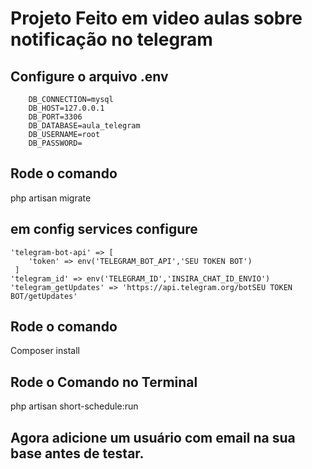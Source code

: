 <h1>Projeto Feito em video aulas sobre notificação no telegram</h1>

## Configure o arquivo .env

        DB_CONNECTION=mysql
        DB_HOST=127.0.0.1
        DB_PORT=3306
        DB_DATABASE=aula_telegram
        DB_USERNAME=root
        DB_PASSWORD=

## Rode o comando 
php artisan migrate


## em config services configure

    'telegram-bot-api' => [
        'token' => env('TELEGRAM_BOT_API','SEU TOKEN BOT')
     ]
    'telegram_id' => env('TELEGRAM_ID','INSIRA_CHAT_ID_ENVIO')
    'telegram_getUpdates' => 'https://api.telegram.org/botSEU TOKEN BOT/getUpdates'

## Rode o comando 

Composer install

## Rode o Comando no Terminal

 php artisan short-schedule:run

## Agora adicione um usuário com email na sua base antes de testar. 





  